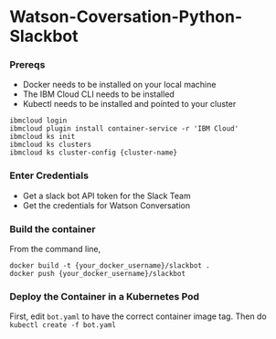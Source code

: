 # Watson-Coversation-Python-Slackbot

### Prereqs
- Docker needs to be installed on your local machine
- The IBM Cloud CLI needs to be installed
- Kubectl needs to be installed and pointed to your cluster

```
ibmcloud login
ibmcloud plugin install container-service -r 'IBM Cloud'
ibmcloud ks init
ibmcloud ks clusters
ibmcloud ks cluster-config {cluster-name}
```

### Enter Credentials
- Get a slack bot API token for the Slack Team
- Get the credentials for Watson Conversation

### Build the container
From the command line,

```
docker build -t {your_docker_username}/slackbot .
docker push {your_docker_username}/slackbot
```

### Deploy the Container in a Kubernetes Pod
First, edit `bot.yaml` to have the correct container image tag. Then do  
`kubectl create -f bot.yaml`
